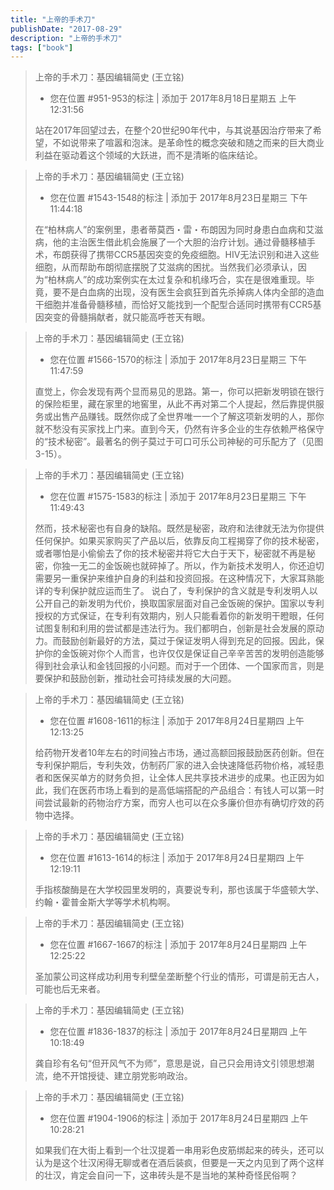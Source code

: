 ```yaml
---
title: "上帝的手术刀"
publishDate: "2017-08-29"
description: "上帝的手术刀"
tags: ["book"]
---
```


> 上帝的手术刀：基因编辑简史 (王立铭)
>
> - 您在位置 #951-953的标注 | 添加于 2017年8月18日星期五 上午12:31:56
>
> 站在2017年回望过去，在整个20世纪90年代中，与其说基因治疗带来了希望，不如说带来了喧嚣和泡沫。是革命性的概念突破和随之而来的巨大商业利益在驱动着这个领域的大跃进，而不是清晰的临床结论。



> 上帝的手术刀：基因编辑简史 (王立铭)
> - 您在位置 #1543-1548的标注 | 添加于 2017年8月23日星期三 下午11:44:18
>
> 在“柏林病人”的案例里，患者蒂莫西・雷・布朗因为同时身患白血病和艾滋病，他的主治医生借此机会施展了一个大胆的治疗计划。通过骨髓移植手术，布朗获得了携带CCR5基因突变的免疫细胞。HIV无法识别和进入这些细胞，从而帮助布朗彻底摆脱了艾滋病的困扰。当然我们必须承认，因为“柏林病人”的成功案例实在太过复杂和机缘巧合，实在是很难重现。毕竟，要不是白血病的出现，没有医生会疯狂到首先杀掉病人体内全部的造血干细胞并准备骨髓移植，而恰好又能找到一个配型合适同时携带有CCR5基因突变的骨髓捐献者，就只能高呼苍天有眼。



> 上帝的手术刀：基因编辑简史 (王立铭)
> - 您在位置 #1566-1570的标注 | 添加于 2017年8月23日星期三 下午11:47:59
>
> 直觉上，你会发现有两个显而易见的思路。第一，你可以把新发明锁在银行的保险柜里，藏在家里的地窖里，从此不再对第二个人提起，然后靠提供服务或出售产品赚钱。既然你成了全世界唯一一个了解这项新发明的人，那你就不愁没有买家找上门来。直到今天，仍然有许多企业的生存依赖严格保守的“技术秘密”。最著名的例子莫过于可口可乐公司神秘的可乐配方了（见图3-15）。



> 上帝的手术刀：基因编辑简史 (王立铭)
> - 您在位置 #1575-1583的标注 | 添加于 2017年8月23日星期三 下午11:49:43
>
> 然而，技术秘密也有自身的缺陷。既然是秘密，政府和法律就无法为你提供任何保护。如果买家购买了产品以后，依靠反向工程揭穿了你的技术秘密，或者哪怕是小偷偷去了你的技术秘密并将它大白于天下，秘密就不再是秘密，你独一无二的金饭碗也就碎掉了。所以，作为新技术发明人，你还迫切需要另一重保护来维护自身的利益和投资回报。在这种情况下，大家耳熟能详的专利保护就应运而生了。 说白了，专利保护的含义就是专利发明人以公开自己的新发明为代价，换取国家层面对自己金饭碗的保护。国家以专利授权的方式保证，在专利有效期内，别人只能看着你的新发明干瞪眼，任何试图复制和利用的尝试都是违法行为。我们都明白，创新是社会发展的原动力。而鼓励创新最好的方法，莫过于保证发明人得到充足的回报。因此，保护你的金饭碗对你个人而言，也许仅仅是保证自己辛辛苦苦的发明创造能够得到社会承认和金钱回报的小问题。而对于一个团体、一个国家而言，则是要保护和鼓励创新，推动社会可持续发展的大问题。



> 上帝的手术刀：基因编辑简史 (王立铭)
> - 您在位置 #1608-1611的标注 | 添加于 2017年8月24日星期四 上午12:13:25
>
> 给药物开发者10年左右的时间独占市场，通过高额回报鼓励医药创新。但在专利保护期后，专利失效，仿制药厂家的进入会快速降低药物价格，减轻患者和医保买单方的财务负担，让全体人民共享技术进步的成果。也正因为如此，我们在医药市场上看到的是高低端搭配的产品组合：有钱人可以第一时间尝试最新的药物治疗方案，而穷人也可以在众多廉价但亦有确切疗效的药物中选择。



> 上帝的手术刀：基因编辑简史 (王立铭)
> - 您在位置 #1613-1614的标注 | 添加于 2017年8月24日星期四 上午12:19:11
>
> 手指核酸酶是在大学校园里发明的，真要说专利，那也该属于华盛顿大学、约翰・霍普金斯大学等学术机构啊。



> 上帝的手术刀：基因编辑简史 (王立铭)
> - 您在位置 #1667-1667的标注 | 添加于 2017年8月24日星期四 上午12:25:22
>
> 圣加蒙公司这样成功利用专利壁垒垄断整个行业的情形，可谓是前无古人，可能也后无来者。



> 上帝的手术刀：基因编辑简史 (王立铭)
> - 您在位置 #1836-1837的标注 | 添加于 2017年8月24日星期四 上午10:18:49
>
> 龚自珍有名句“但开风气不为师”，意思是说，自己只会用诗文引领思想潮流，绝不开馆授徒、建立朋党影响政治。



> 上帝的手术刀：基因编辑简史 (王立铭)
> - 您在位置 #1904-1906的标注 | 添加于 2017年8月24日星期四 上午10:28:21
>
> 如果我们在大街上看到一个壮汉提着一串用彩色皮筋绑起来的砖头，还可以认为是这个壮汉闲得无聊或者在酒后装疯，但要是一天之内见到了两个这样的壮汉，肯定会自问一下，这串砖头是不是当地的某种奇怪民俗啊？

